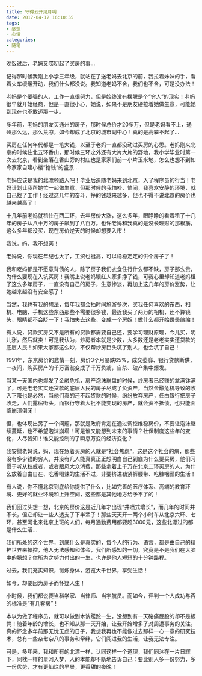 ```yaml
---
title: 守得云开见月明
date: 2017-04-12 16:10:55
tags:
- 感想
- 心情
categories:
- 随笔
---
```

晚饭过后，老妈又唠叨起了买房的事...

记得那时候我刚上小学三年级，就站在了送老妈去北京的前，我拉着妹妹的手，看着火车缓缓开动，我们什么都没说。我知道老妈不舍，我们也不舍，可是没办法！

老妈是个要强的人，工作一直很努力，但是始终没有摆脱是个“穷人”的现实！老妈很早就开始经商，但是一直很小心，她说，如果不是朋友硬拉着她做生意，可能她到现在也不敢迈那一步。
<!-- more -->
多年前，老妈的朋友买通州的房子，那时候总价才20多万，但是老妈看不上，通州那么远，那么荒凉，如今却成了北京的城市副中心！真的是高攀不起了...

买房在任何年代都是一笔大钱，以至于老妈一直都没动过买房的心思。老妈刚来北京的时候住北五环香山，那时候三环之外还有大片大片的野地，我小学毕业时第一次去北京，看到坐落在香山旁的村庄也是家家们前一小片玉米地，怎么也想不到如今家家自建小楼“抢钱”的盛景...

老妈应该是我的北漂领路人吧！毕业后追随老妈来到北京，入了程序员的行当！老妈计划让我帮她忙一起做生意，但那时候的我怕吵、怕闹，我喜欢安静的环境，就自己找了工作！经过这几年的奋斗，挣的钱越来越多，但也不得不说北京的房价也越来越高了！

十几年前老妈就租住在西二环，去年房价大涨，这么多年，眼睁睁的看着租了十几年的房子从八十万的房子飙到了八百万。也许老妈和我真的是没长理财的那根筋，这么多年都没买，现在房价逆天的时候却想要入市！

我说，妈，我不想买！

老妈说，你现在年纪也大了，工资也挺高，可以稳稳定定的供个房子了！

我和老妈都是不愿意背债的人，除了房子我们衣食住行什么都不缺，房子那么贵，为什么要现在入坑买房！我嘴上说老妈眼红人家多挣了钱，可我心里却知道老妈租了这么多年房子，一直没有自己的房子，生意惨淡，再加上这几年的房价涨势，让她越来越没有安全感了！

当然，我也有我的想法，每年我都会抽时间旅游多次，买我任何喜欢的东西，相机、电脑、手机这些东西那些不需要很多钱，最近我买了两万的相机，还不算镜头，眼睛都不会眨一下！我怕失去这些，变成一个房奴！做什么都开始畏畏缩缩！

有人说，贷款买房又不是所有的贷款都需要自己还，要学习理财原理，今儿买，明儿涨，然后就卖！可是我认为，炒房者本就是少数，大多数还是老老实实还贷款的底层人民！如果大家都这么炒，不仅帮炒房巨头坑了别人，也会坑了自己！

1991年，东京房价的悲情一刻，房价3个月暴跌65%，成交萎靡、银行贷款断供，一夜间，购买房产的千万富翁变成了千万负翁，自杀、破产集中爆发。

当某一天国内也爆发了金融危机，房产泡沫崩盘的时候，炒房者已经赚的盆满钵满了，可是老老实实还贷款的底层人民的房子尽成了负资产，当然金融危机导致的收入下降也是必然，当他们真的还不起贷款的时候，纷纷放弃房产，任由银行把房子收走，人们露宿街头，而银行守着大批不能变现的房产，就会资不抵债，也只能面临崩溃倒闭！

但，也体现出另了一个问题，那就是政府肯定在通过调控维稳房价，不要让泡沫继续蔓延，也不希望泡沫崩塌！可是谁又能想到未来的事情？社保制度这些年的变化，人尽皆知！谁又能控制的了瞬息万变的经济变化？

我安慰老妈说，妈，现在急着买房的人就是“社会焦虑”，这是这个社会的病，那些没有多少钱的穷人，并没有几人能真真正正想明白自己到底为什么要买房，他们习惯于听从权威者，或者跟风大众消费，那些拿着上千万在北京二环买房的人，为什么放着自由自在、吃香喝辣的生活不过，非要挤进勒紧裤腰带、吃糠咽菜的生活！

有人说，你不懂北京到底给你提供了什么，比如完善的医疗体系、高端的教育环境、更好的就业环境和上升空间，这些都是其他地方给予不了的！

我们回过头想一想，北京的房价这是近几年才出现“井喷式增长”，而几年的时间并不长，但它却让一些人透支了下半辈子！那些天天开一两个小时车从北京六环、七环，甚至河北来北京上班的人们，每月通勤费用都要超3000元，这些北漂过的都是什么生活...

我们所处的这个世界，到底什么是真实的，每个人的行为、语言，都是由自己的精神世界来操控，他人无法感知和体会，我们所感知的一切，究竟是不是我们在大脑中的臆想？你所为之努力付出的一生，也许是他人短短的十分钟路程。

过去，我们充实知识，锻炼身体，游览大千世界，享受生活！

如今，却要因为房子而怀疑人生！

小时候，我们都说要当科学家、当律师、当宇航员。而如今，评判一个人成功与否的标准是“有几套房”！

本以为做了程序员，就可以做到木讷蹉跎一生，没想到有一天硌痛屁股的却不是板凳！随着年龄的增长，也不知从那一天开始，让我开始增多了对周遭事务的关注。真的怀念多年前那无忧无虑的日子，我想我再也不能像过去那样一心一意的研究技术，总有一些杂七杂八的事务和牵绊，它们闯进我的生活，让我无法专注。

可是，多年来，我和所有的北漂一样，认同这样一个道理，我们同沐在一片日辉下，同枕一样的星河入梦，人的本能却不断地告诉自己：要比别人多一份努力，多一份优势，才有更灿烂的早晨，更香甜的夜晚！
